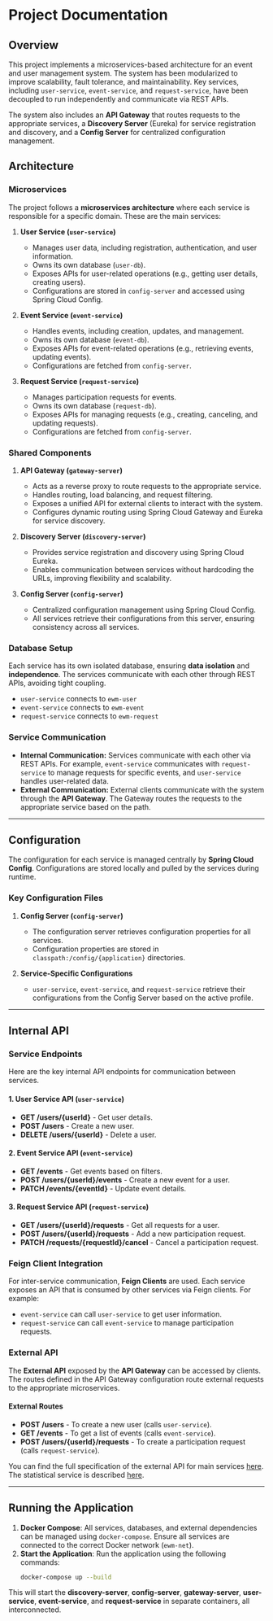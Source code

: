 
# Project Documentation

## Overview
This project implements a microservices-based architecture for an event and user management system. 
The system has been modularized to improve scalability, fault tolerance, and maintainability. 
Key services, including `user-service`, `event-service`, and `request-service`, have been decoupled to run independently 
and communicate via REST APIs.

The system also includes an **API Gateway** that routes requests to the appropriate services, 
a **Discovery Server** (Eureka) for service registration and discovery, 
and a **Config Server** for centralized configuration management.

## Architecture

### Microservices
The project follows a **microservices architecture** where each service is responsible for a specific domain. 
These are the main services:

1. **User Service (`user-service`)**
    - Manages user data, including registration, authentication, and user information.
    - Owns its own database (`user-db`).
    - Exposes APIs for user-related operations (e.g., getting user details, creating users).
    - Configurations are stored in `config-server` and accessed using Spring Cloud Config.

2. **Event Service (`event-service`)**
    - Handles events, including creation, updates, and management.
    - Owns its own database (`event-db`).
    - Exposes APIs for event-related operations (e.g., retrieving events, updating events).
    - Configurations are fetched from `config-server`.

3. **Request Service (`request-service`)**
    - Manages participation requests for events.
    - Owns its own database (`request-db`).
    - Exposes APIs for managing requests (e.g., creating, canceling, and updating requests).
    - Configurations are fetched from `config-server`.

### Shared Components
1. **API Gateway (`gateway-server`)**
    - Acts as a reverse proxy to route requests to the appropriate service.
    - Handles routing, load balancing, and request filtering.
    - Exposes a unified API for external clients to interact with the system.
    - Configures dynamic routing using Spring Cloud Gateway and Eureka for service discovery.

2. **Discovery Server (`discovery-server`)**
    - Provides service registration and discovery using Spring Cloud Eureka.
    - Enables communication between services without hardcoding the URLs, improving flexibility and scalability.

3. **Config Server (`config-server`)**
    - Centralized configuration management using Spring Cloud Config.
    - All services retrieve their configurations from this server, ensuring consistency across all services.

### Database Setup
Each service has its own isolated database, ensuring **data isolation** and **independence**. 
The services communicate with each other through REST APIs, avoiding tight coupling.

- `user-service` connects to `ewm-user`
- `event-service` connects to `ewm-event`
- `request-service` connects to `ewm-request`

### Service Communication
- **Internal Communication:** Services communicate with each other via REST APIs. For example, `event-service` communicates with `request-service` to manage requests for specific events, and `user-service` handles user-related data.
- **External Communication:** External clients communicate with the system through the **API Gateway**. The Gateway routes the requests to the appropriate service based on the path.

---

## Configuration
The configuration for each service is managed centrally by **Spring Cloud Config**. Configurations are stored locally and pulled by the services during runtime.

### Key Configuration Files
1. **Config Server (`config-server`)**
    - The configuration server retrieves configuration properties for all services.
    - Configuration properties are stored in `classpath:/config/{application}` directories.

2. **Service-Specific Configurations**
    - `user-service`, `event-service`, and `request-service` retrieve their configurations from the Config Server based on the active profile.

---

## Internal API

### Service Endpoints
Here are the key internal API endpoints for communication between services.

#### 1. **User Service API** (`user-service`)
- **GET /users/{userId}** - Get user details.
- **POST /users** - Create a new user.
- **DELETE /users/{userId}** - Delete a user.

#### 2. **Event Service API** (`event-service`)
- **GET /events** - Get events based on filters.
- **POST /users/{userId}/events** - Create a new event for a user.
- **PATCH /events/{eventId}** - Update event details.

#### 3. **Request Service API** (`request-service`)
- **GET /users/{userId}/requests** - Get all requests for a user.
- **POST /users/{userId}/requests** - Add a new participation request.
- **PATCH /requests/{requestId}/cancel** - Cancel a participation request.

### Feign Client Integration
For inter-service communication, **Feign Clients** are used. Each service exposes an API that is consumed by other services via Feign clients. For example:
- `event-service` can call `user-service` to get user information.
- `request-service` can call `event-service` to manage participation requests.

### External API

The **External API** exposed by the **API Gateway** can be accessed by clients. The routes defined in the API Gateway configuration route external requests to the appropriate microservices.

#### External Routes
- **POST /users** - To create a new user (calls `user-service`).
- **GET /events** - To get a list of events (calls `event-service`).
- **POST /users/{userId}/requests** - To create a participation request (calls `request-service`).

You can find the full specification of the external API for main services [here](https://github.com/patonik/java-plus-graduation/blob/main/ewm-main-service-spec.json).
The statistical service is described [here](https://github.com/patonik/java-plus-graduation/blob/main/ewm-stats-service-spec.json).

---

## Running the Application

1. **Docker Compose**: All services, databases, and external dependencies can be managed using `docker-compose`. Ensure all services are connected to the correct Docker network (`ewm-net`).
2. **Start the Application**: Run the application using the following commands:
   ```bash
   docker-compose up --build
   ```

This will start the **discovery-server**, **config-server**, **gateway-server**, **user-service**, **event-service**, and **request-service** in separate containers, all interconnected.

